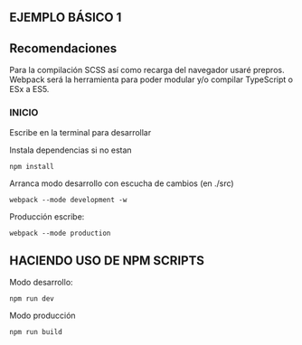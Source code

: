 ## EJEMPLO BÁSICO 1

## Recomendaciones

Para la compilación SCSS así como recarga del navegador
usaré prepros. Webpack será la herramienta para poder modular y/o compilar TypeScript o ESx a ES5.

### INICIO
Escribe en la terminal para desarrollar

Instala dependencias si no estan
``` 
npm install
```
Arranca modo desarrollo con escucha de cambios (en ./src)
``` 
webpack --mode development -w
```
Producción escribe:
``` 
webpack --mode production
```

## HACIENDO USO DE NPM SCRIPTS

Modo desarrollo:
``` 
npm run dev
```
Modo producción 
``` 
npm run build
```